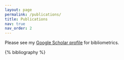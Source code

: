 ```yaml
---
layout: page
permalink: /publications/
title: Publications
nav: true
nav_order: 2
---
```


Please see my <a href="https://scholar.google.com.au/citations?user=F7cVGr0AAAAJ">Google Scholar profile</a> 
for bibliometrics.

<!-- _pages/publications.md -->
<div class="publications">

{% bibliography %}

</div>
